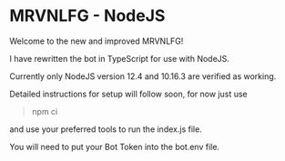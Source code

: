 # MRVNLFG - NodeJS

Welcome to the new and improved MRVNLFG!

I have rewritten the bot in TypeScript for use with NodeJS.

Currently only NodeJS version 12.4 and 10.16.3 are verified as working.

Detailed instructions for setup will follow soon, for now just use
> npm ci

and use your preferred tools to run the index.js file.

You will need to put your Bot Token into the bot.env file.
